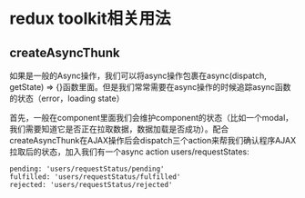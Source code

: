 # redux toolkit相关用法
## createAsyncThunk
如果是一般的Async操作，我们可以将async操作包裹在async(dispatch, getState) => {}函数里面。但是我们常常需要在async操作的时候追踪async函数的状态（error，loading state）

首先，一般在component里面我们会维护component的状态（比如一个modal，我们需要知道它是否正在拉取数据，数据加载是否成功）。配合createAsyncThunk在AJAX操作后会dispatch三个action来帮我们确认程序AJAX拉取后的状态，加入我们有一个async action users/requestStates:
```
pending: 'users/requestStatus/pending'
fulfilled: 'users/requestStatus/fulfilled'
rejected: 'users/requestStatus/rejected'
```

